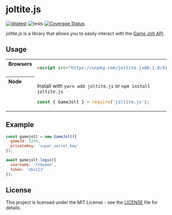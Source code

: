 # joltite.js

[![@latest](https://img.shields.io/npm/v/joltite.js.svg)](https://www.npmjs.com/package/joltite.js)
![tests](https://github.com/ttbowen/joltite.js/workflows/tests/badge.svg)
[![Coverage Status](https://coveralls.io/repos/github/ttbowen/joltite.js/badge.svg?branch=master)](https://coveralls.io/github/ttbowen/joltite.js?branch=master)


joltite.js is a library that allows you to easily interact with the [Game Jolt API](https://gamejolt.com/game-api).

## Usage

<table>
<tbody valign=top align=left>
<tr><th>
Browsers
</th><td width=100%>
        
```html
<script src="https://unpkg.com/joltite.js@0.1.0/dist/joltite.min.js"></script>
```

</td></tr>
<tr><th>
Node
</th><td>

Install with <code>yarn add joltite.js</code> or <code>npm install joltite.js</code>

```js
const { GameJolt } = require('joltite.js');
```

</td></tr>
</tbody>
</table>

## Example

```js
const gamejolt = new GameJolt({
  gameId: 1234,
  privateKey: 'super_secret_key'
});

await gamejolt.login({
  username: 'ttbowen',
  token: 'abc123'
});
```

## License

This project is licensed under the MIT License - see the [LICENSE](LICENSE) file for details.